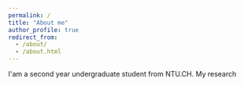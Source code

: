```yaml
---
permalink: /
title: "About me"
author_profile: true
redirect_from: 
  - /about/
  - /about.html
---
```


I'am a second year undergraduate student from NTU.CH.
My research




